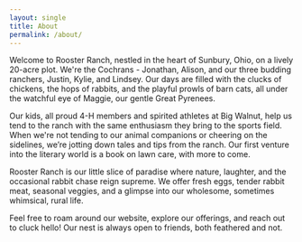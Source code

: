 ```yaml
---
layout: single
title: About
permalink: /about/
---
```


Welcome to Rooster Ranch, nestled in the heart of Sunbury, Ohio, on a lively 20-acre plot. We're the Cochrans - Jonathan, Alison, and our three budding ranchers, Justin, Kylie, and Lindsey. Our days are filled with the clucks of chickens, the hops of rabbits, and the playful prowls of barn cats, all under the watchful eye of Maggie, our gentle Great Pyrenees.

Our kids, all proud 4-H members and spirited athletes at Big Walnut, help us tend to the ranch with the same enthusiasm they bring to the sports field. When we're not tending to our animal companions or cheering on the sidelines, we’re jotting down tales and tips from the ranch. Our first venture into the literary world is a book on lawn care, with more to come.

Rooster Ranch is our little slice of paradise where nature, laughter, and the occasional rabbit chase reign supreme. We offer fresh eggs, tender rabbit meat, seasonal veggies, and a glimpse into our wholesome, sometimes whimsical, rural life.

Feel free to roam around our website, explore our offerings, and reach out to cluck hello! Our nest is always open to friends, both feathered and not.